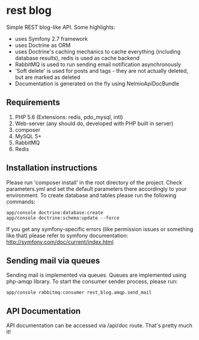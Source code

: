 rest blog
=========

Simple REST blog-like API. Some highlights:
* uses Symfony 2.7 framework
* uses Doctrine as ORM
* uses Doctrine's caching mechanics to cache everything (including database results), redis is used as cache backend
* RabbitMQ is used to run sending email notification asynchronously
* 'Soft delete' is used for posts and tags - they are not actually deleted, but are marked as deleted
* Documentation is generated on the fly using NelmioApiDocBundle

Requirements
------------
1. PHP 5.6 (Extensions: redis, pdo_mysql, intl)
2. Web-server (any should do, developed with PHP built in server)
3. composer
4. MySQL 5+
5. RabbitMQ 
6. Redis

Installation instructions
-------------------------
Please run 'composer install' in the root directory of the project. Check parameters.yml and set the default parameters there
accordingly to your environment. 
To create database and tables please run the following commands:
```
app/console doctrine:database:create
app/console doctrine:schema:update --force
```
If you get any symfony-specific errors (like permission issues or something like that) please refer to symfony documentation:
http://symfony.com/doc/current/index.html

Sending mail via queues
-----------------------
Sending mail is implemented via queues. Queues are implemented using php-amqp library. To start the consumer sender process,
please run:
```
app/console rabbitmq:consumer rest_blog.amqp.send_mail
```
API Documentation
-----------------
API documentation can be accessed via /api/doc route. 
That's pretty much it!